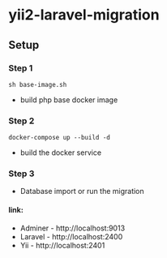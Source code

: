 # yii2-laravel-migration

## Setup

 ### Step 1  
   `sh base-image.sh`
   - build php base docker image
### Step 2  
  `docker-compose up --build -d`
  - build the docker service

### Step 3
  - Database import or run the migration
  
#### link:

  - Adminer - http://localhost:9013
  - Laravel - http://localhost:2400
  - Yii - http://localhost:2401
